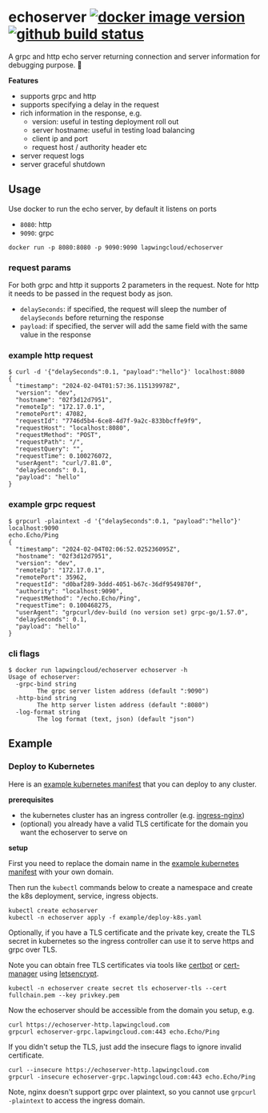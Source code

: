 # echoserver [![docker image version](https://img.shields.io/docker/v/lapwingcloud/echoserver/latest?logo=docker&color=blue)](https://hub.docker.com/r/lapwingcloud/echoserver) [![github build status](https://img.shields.io/github/actions/workflow/status/lapwingcloud/echoserver/push-img-docker-hub.yaml?logo=github)](https://github.com/lapwingcloud/echoserver/actions)


A grpc and http echo server returning connection and server information for debugging purpose. :ping_pong:

**Features**

- supports grpc and http
- supports specifying a delay in the request
- rich information in the response, e.g.
  - version: useful in testing deployment roll out
  - server hostname: useful in testing load balancing
  - client ip and port
  - request host / authority header etc
- server request logs
- server graceful shutdown

## Usage

Use docker to run the echo server, by default it listens on ports

- `8080`: http
- `9090`: grpc

```
docker run -p 8080:8080 -p 9090:9090 lapwingcloud/echoserver
```

### request params

For both grpc and http it supports 2 parameters in the request. Note for http it needs to be passed in the request body as json.

- `delaySeconds`: if specified, the request will sleep the number of `delaySeconds` before returning the response
- `payload`: if specified, the server will add the same field with the same value in the response

### example http request

```
$ curl -d '{"delaySeconds":0.1, "payload":"hello"}' localhost:8080
{
  "timestamp": "2024-02-04T01:57:36.115139978Z",
  "version": "dev",
  "hostname": "02f3d12d7951",
  "remoteIp": "172.17.0.1",
  "remotePort": 47082,
  "requestId": "7746d5b4-6ce8-4d7f-9a2c-833bbcffe9f9",
  "requestHost": "localhost:8080",
  "requestMethod": "POST",
  "requestPath": "/",
  "requestQuery": "",
  "requestTime": 0.100276072,
  "userAgent": "curl/7.81.0",
  "delaySeconds": 0.1,
  "payload": "hello"
}
```

### example grpc request

```
$ grpcurl -plaintext -d '{"delaySeconds":0.1, "payload":"hello"}' localhost:9090
echo.Echo/Ping
{
  "timestamp": "2024-02-04T02:06:52.025236095Z",
  "hostname": "02f3d12d7951",
  "version": "dev",
  "remoteIp": "172.17.0.1",
  "remotePort": 35962,
  "requestId": "d0baf289-3ddd-4051-b67c-36df9549870f",
  "authority": "localhost:9090",
  "requestMethod": "/echo.Echo/Ping",
  "requestTime": 0.100468275,
  "userAgent": "grpcurl/dev-build (no version set) grpc-go/1.57.0",
  "delaySeconds": 0.1,
  "payload": "hello"
}
```

### cli flags

```
$ docker run lapwingcloud/echoserver echoserver -h
Usage of echoserver:
  -grpc-bind string
        The grpc server listen address (default ":9090")
  -http-bind string
        The http server listen address (default ":8080")
  -log-format string
        The log format (text, json) (default "json")
```

## Example

### Deploy to Kubernetes

Here is an [example kubernetes manifest](example/deploy-k8s.yaml) that you can deploy to any cluster.

**prerequisites**

- the kubernetes cluster has an ingress controller  (e.g. [ingress-nginx](https://kubernetes.github.io/ingress-nginx/))
- (optional) you already have a valid TLS certificate for the domain you want the echoserver to serve on

**setup**

First you need to replace the domain name in the [example kubernetes manifest](example/deploy-k8s.yaml) with your own domain.

Then run the `kubectl` commands below to create a namespace and create the k8s deployment, service, ingress objects.

```
kubectl create echoserver
kubectl -n echoserver apply -f example/deploy-k8s.yaml
```

Optionally, if you have a TLS certificate and the private key, create the TLS secret in kubernetes so the ingress controller can use it to serve https and grpc over TLS.

Note you can obtain free TLS certificates via tools like [certbot](https://certbot.eff.org/) or [cert-manager](https://cert-manager.io/) using [letsencrypt](https://letsencrypt.org/).

```
kubectl -n echoserver create secret tls echoserver-tls --cert fullchain.pem --key privkey.pem
```

Now the echoserver should be accessible from the domain you setup, e.g.

```
curl https://echoserver-http.lapwingcloud.com
grpcurl echoserver-grpc.lapwingcloud.com:443 echo.Echo/Ping
```

If you didn't setup the TLS, just add the insecure flags to ignore invalid certificate.

```
curl --insecure https://echoserver-http.lapwingcloud.com
grpcurl -insecure echoserver-grpc.lapwingcloud.com:443 echo.Echo/Ping
```

Note, nginx doesn't support grpc over plaintext, so you cannot use `grpcurl -plaintext` to access the ingress domain.
